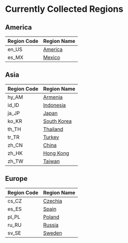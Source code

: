 # Currently Collected Regions

## America

| Region Code | Region Name |
| --- | --- |
| en_US | [America](en_US/index.md) | 
| es_MX | [Mexico](es_MX/index.md) | 

## Asia

| Region Code | Region Name |
| --- | --- |
| hy_AM | [Armenia](hy_AM/index.md) | 
| id_ID | [Indonesia](id_ID/index.md) | 
| ja_JP | [Japan](ja_JP/index.md) | 
| ko_KR | [South Korea](ko_KR/index.md) | 
| th_TH | [Thailand](th_TH/index.md) | 
| tr_TR | [Turkey](tr_TR/index.md) | 
| zh_CN | [China](zh_CN/index.md) | 
| zh_HK | [Hong Kong](zh_HK/index.md) | 
| zh_TW | [Taiwan](zh_TW/index.md) | 

## Europe

| Region Code | Region Name |
| --- | --- |
| cs_CZ | [Czechia](cs_CZ/index.md) | 
| es_ES | [Spain](es_ES/index.md) | 
| pl_PL | [Poland](pl_PL/index.md) | 
| ru_RU | [Russia](ru_RU/index.md) | 
| sv_SE | [Sweden](sv_SE/index.md) | 
